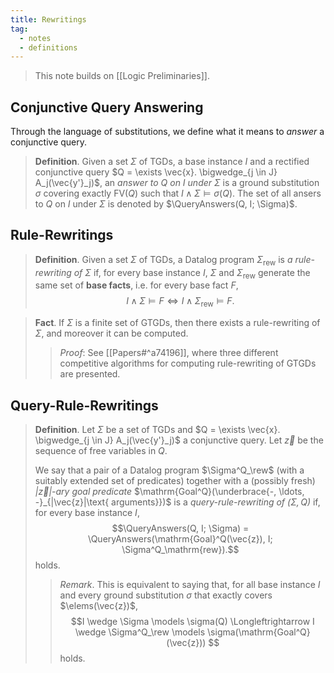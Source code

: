 ```yaml
---
title: Rewritings
tag:
  - notes
  - definitions
---
```


> This note builds on [[Logic Preliminaries]].

## Conjunctive Query Answering

Through the language of substitutions, we define what it means to *answer* a conjunctive query.

> **Definition**. Given a set $\Sigma$ of TGDs, a base instance $I$ and a rectified conjunctive query $Q = \exists \vec{x}. \bigwedge_{j \in J} A_j(\vec{y'}_j)$, an *answer to $Q$ on $I$ under $\Sigma$* is a ground substitution $\sigma$ covering exactly $\mathrm{FV}(Q)$ such that $I \wedge \Sigma \models \sigma(Q)$. The set of all ansers to $Q$ on $I$ under $\Sigma$ is denoted by $\QueryAnswers(Q, I; \Sigma)$.

## Rule-Rewritings

> **Definition**. Given a set $\Sigma$ of TGDs, a Datalog program $\Sigma_{\text{rew}}$ is *a rule-rewriting of $\Sigma$* if, for every base instance $I$, $\Sigma$ and $\Sigma_{\text{rew}}$ generate the same set of **base facts**, i.e. for every base fact $F$, $$I \wedge \Sigma \models F \Longleftrightarrow I \wedge \Sigma_{\text{rew}} \models F.$$

> **Fact**. If $\Sigma$ is a finite set of GTGDs, then there exists a rule-rewriting of $\Sigma$, and moreover it can be computed.
> 
> > *Proof*: See [[Papers#^a74196]], where three different competitive algorithms for computing rule-rewriting of GTGDs are presented.

## Query-Rule-Rewritings

> **Definition**. Let $\Sigma$ be a set of TGDs and $Q = \exists \vec{x}. \bigwedge_{j \in J} A_j(\vec{y'}_j)$ a conjunctive query. Let $\vec{z}$ be the sequence of free variables in $Q$. 
> 
> We say that a pair of a Datalog program $\Sigma^Q_\rew$ (with a suitably extended set of predicates) together with a (possibly fresh) *$|\vec{z}|$-ary goal predicate* $\mathrm{Goal^Q}(\underbrace{-, \ldots, -}_{|\vec{z}|\text{ arguments}})$ is a *query-rule-rewriting of $(\Sigma, Q)$* if, for every base instance $I$, $$\QueryAnswers(Q, I; \Sigma) = \QueryAnswers(\mathrm{Goal}^Q(\vec{z}), I; \Sigma^Q_\mathrm{rew}).$$ holds.
> 
> > *Remark*. This is equivalent to saying that, for all base instance $I$ and every ground substitution $\sigma$ that exactly covers $\elems(\vec{z})$, $$I \wedge \Sigma \models \sigma(Q) \Longleftrightarrow I \wedge \Sigma^Q_\rew \models \sigma(\mathrm{Goal^Q}(\vec{z})) $$ holds.
